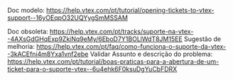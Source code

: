 Doc modelo: https://help.vtex.com/pt/tutorial/opening-tickets-to-vtex-support--16yOEqpO32UQYygSmMSSAM

Doc obsoleta: https://help.vtex.com/pt/tracks/suporte-na-vtex--4AXsGdGHqExp9ZkiNq9eMy/6EboD7Y1BOLlWdT8JM15EE
Sugestão de melhoria: https://help.vtex.com/pt/faq/como-funciona-o-suporte-da-vtex--3kACEfni4m8Yxa1vnf2ebe
Validar Assunto e descrição do problema: https://help.vtex.com/pt/tutorial/boas-praticas-para-a-abertura-de-um-ticket-para-o-suporte-vtex--6u4ehk6F0ksuDgYuCbFDRX
